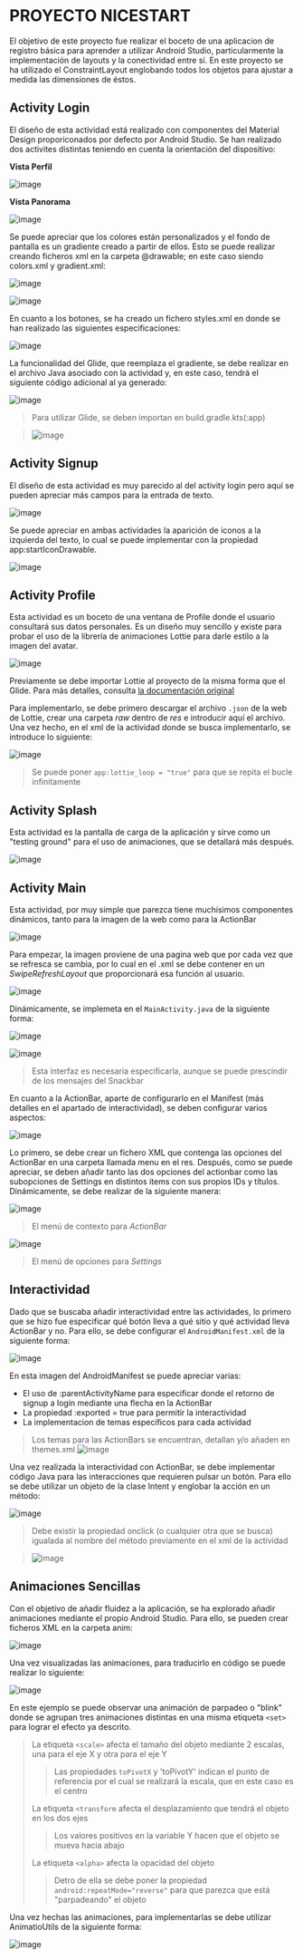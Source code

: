 PROYECTO NICESTART
==================
El objetivo de este proyecto fue realizar el boceto de una aplicacion de registro básica para aprender
a utilizar Android Studio, particularmente la implementación de layouts y la conectividad entre sí. En este proyecto se 
ha utilizado el ConstraintLayout englobando todos los objetos para ajustar a medida las dimensiones de éstos.

Activity Login
--------------
El diseño de esta actividad está realizado con componentes del Material Design proporiconados por defecto por
Android Studio. Se han realizado dos activites distintas teniendo en cuenta la orientación del dispositivo:

**Vista Perfil**

![image](https://github.com/user-attachments/assets/463fb2fb-6265-4dc5-9452-3aae3d595746)

**Vista Panorama**

![image](https://github.com/user-attachments/assets/fb6a7d9e-2738-4934-9cdb-6bf53276470d)

Se puede apreciar que los colores están personalizados y el fondo de pantalla es un gradiente creado a partir de 
ellos. Esto se puede realizar creando ficheros xml en la carpeta @drawable; en este caso siendo colors.xml y gradient.xml:

![image](https://github.com/user-attachments/assets/1e6137dc-d024-47e0-a31e-243700c24324)

![image](https://github.com/user-attachments/assets/a4ccd8fb-fed3-44c4-a871-85793b8804d8)

En cuanto a los botones, se ha creado un fichero styles.xml en donde se han realizado las siguientes especificaciones:

![image](https://github.com/user-attachments/assets/dc97ec8e-1d28-467d-bfae-f47467ae3cf2)

La funcionalidad del Glide, que reemplaza el gradiente, se debe realizar en el archivo Java asociado con la actividad y,
en este caso, tendrá el siguiente código adicional al ya generado:

![image](https://github.com/user-attachments/assets/749d4f7c-a3f8-4a66-ba51-374166c15e66)

> Para utilizar Glide, se deben importan en build.gradle.kts(:app)

> ![image](https://github.com/user-attachments/assets/9aedce3d-8115-48ee-bd25-9e304dafba59)

Activity Signup
---------------
El diseño de esta actividad es muy parecido al del activity login pero aquí se pueden apreciar más campos para la
entrada de texto.

![image](https://github.com/user-attachments/assets/2f745b02-ea77-425d-9671-ec005648d774)

Se puede apreciar en ambas actividades la aparición de iconos a la izquierda del texto, lo cual se puede implementar
con la propiedad app:startIconDrawable.

![image](https://github.com/user-attachments/assets/efeafa3a-c69d-48ab-bfe8-8b1bcb5ec1ef)


Activity Profile
----------------
Esta actividad es un boceto de una ventana de Profile donde el usuario consultará sus datos personales.
Es un diseño muy sencillo y existe para probar el uso de la librería de animaciones Lottie para darle estilo a la imagen del avatar.

![image](https://github.com/user-attachments/assets/0855a88d-fb70-49c0-8df9-383c8a2361b6)

Previamente se debe importar Lottie al proyecto de la misma forma que el Glide. Para más detalles, consulta [la documentación original][1]

[1]: https://airbnb.io/lottie/#/android "doc"

Para implementarlo, se debe primero descargar el archivo `.json` de la web de Lottie, crear una carpeta *raw* dentro de *res* e introducir aquí el archivo.
Una vez hecho, en el xml de la actividad donde se busca implementarlo, se introduce lo siguiente:

![image](https://github.com/user-attachments/assets/265f7a94-d225-4fdf-b0f1-e9aaf7e4b322)

>Se puede poner `app:lottie_loop = "true"` para que se repita el bucle infinitamente

Activity Splash
---------------
Esta actividad es la pantalla de carga de la aplicación y sirve como un "testing ground" para el uso de animaciones, que se detallará más después.

![image](https://github.com/user-attachments/assets/71bea20d-6f31-452b-af16-b4148fd8390f)


Activity Main
-------------
Esta actividad, por muy simple que parezca tiene muchísimos componentes dinámicos, tanto para la imagen de la web como para la ActionBar

![image](https://github.com/user-attachments/assets/cbf94cb0-abfb-4049-a1ce-f0a69c282f12)

Para empezar, la imagen proviene de una pagina web que por cada vez que se refresca se cambia, por lo cual en el .xml se debe contener
en un *SwipeRefreshLayout* que proporcionará esa función al usuario.

![image](https://github.com/user-attachments/assets/9a272844-61d3-4d54-9f38-464827a4c513)

Dinámicamente, se implemeta en el `MainActivity.java` de la siguiente forma:

![image](https://github.com/user-attachments/assets/e872185c-6637-42d2-bf34-796040f3dfcb)

![image](https://github.com/user-attachments/assets/4dfb4581-b92f-4d87-85d2-981958d4130f)

>Esta interfaz es necesaria especificarla, aunque se puede prescindir de los mensajes del Snackbar

En cuanto a la ActionBar, aparte de configurarlo en el Manifest (más detalles en el apartado de interactividad), se deben configurar varios aspectos:

![image](https://github.com/user-attachments/assets/131154a9-e38f-49f9-b08d-0cba37959a44)

Lo primero, se debe crear un fichero XML que contenga las opciones del ActionBar en una carpeta llamada menu en el res. Después, como se puede apreciar, se deben
añadir tanto las dos opciones del actionbar como las subopciones de Settings en distintos items con sus propios IDs y títulos. Dinámicamente, se debe realizar de 
la siguiente manera:

![image](https://github.com/user-attachments/assets/8d26511d-736b-4deb-9e9a-19c9c226619a)
> El menú de contexto para *ActionBar*

![image](https://github.com/user-attachments/assets/228256bc-920d-4cb0-9e77-a584010369c0)
> El menú de opciones para *Settings* 


Interactividad
--------------
Dado que se buscaba añadir interactividad entre las actividades, lo primero que se hizo fue especificar qué botón lleva a qué sitio y
qué actividad lleva ActionBar y no. Para ello, se debe configurar el `AndroidManifest.xml` de la siguiente forma:

![image](https://github.com/user-attachments/assets/eb309bfa-b0cc-49c6-9d87-4dd6a72d0bf1)

En esta imagen del AndroidManifest se puede apreciar varias:
* El uso de :parentActivityName para especificar donde el retorno de signup a login mediante una flecha en la ActionBar
* La propiedad :exported = true para permitir la interactividad
* La implementacion de temas específicos para cada actividad

> Los temas para las ActionBars se encuentran, detallan y/o añaden en themes.xml
> ![image](https://github.com/user-attachments/assets/566b89ab-8e72-446b-8306-1fdbadc17c1a)

Una vez realizada la interactividad con ActionBar, se debe implementar código Java para las interacciones que requieren pulsar un botón.
Para ello se debe utilizar un objeto de la clase Intent y englobar la acción en un método:

![image](https://github.com/user-attachments/assets/95f3fbff-2fa9-4cfd-8b60-613e77d27f0b)

> Debe existir la propiedad onclick (o cualquier otra que se busca) igualada al nombre del método previamente en el xml de la actividad

>![image](https://github.com/user-attachments/assets/df919b9c-c999-4393-8428-764b08ec9150)


Animaciones Sencillas 
---------------------
Con el objetivo de añadir fluidez a la aplicación, se ha explorado añadir animaciones mediante el propio Android Studio. Para ello,
se pueden crear ficheros XML en la carpeta anim:

![image](https://github.com/user-attachments/assets/2503c727-09c7-4789-aace-5c2a3d0e6dec)

Una vez visualizadas las animaciones, para traducirlo en código se puede realizar lo siguiente:

![image](https://github.com/user-attachments/assets/fc79cffe-5cbb-4a9f-a8b1-505ee76c87ca)

En este ejemplo se puede observar una animación de parpadeo o "blink" donde se agrupan tres animaciones distintas en una misma etiqueta 
`<set>` para lograr el efecto ya descrito.
> La etiqueta `<scale>` afecta el tamaño del objeto mediante 2 escalas, una para el eje X y otra para el eje Y
>
>> Las propiedades `toPivotX` y 'toPivotY' indican el punto de referencia por el cual se realizará la escala, que en este caso es el centro
>
> La etiqueta `<transform` afecta el desplazamiento que tendrá el objeto en los dos ejes
>
>> Los valores positivos en la variable Y hacen que el objeto se mueva hacia abajo
> 
> La etiqueta `<alpha>` afecta la opacidad del objeto
> 
>> Detro de ella se debe poner la propiedad `android:repeatMode="reverse"` para que parezca que está "parpadeando" el objeto

Una vez hechas las animaciones, para implementarlas se debe utilizar AnimatioUtils de la siguiente forma:

![image](https://github.com/user-attachments/assets/4b794402-8580-4e5e-9610-201e41f7b5ce)

